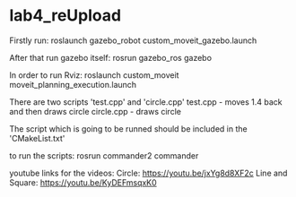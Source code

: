 # lab4_reUpload

Firstly run:
	roslaunch gazebo_robot custom_moveit_gazebo.launch 

After that run gazebo itself:
	rosrun gazebo_ros gazebo

In order to run Rviz:
	roslaunch custom_moveit moveit_planning_execution.launch 

There are two scripts 'test.cpp' and 'circle.cpp'
test.cpp - moves 1.4 back and then draws circle
circle.cpp - draws circle

The script which is going to be runned should be included in the 'CMakeList.txt'

to run the scripts:
rosrun commander2 commander

youtube links for the videos:
  Circle:
    https://youtu.be/jxYg8d8XF2c
  Line and Square:
    https://youtu.be/KyDEFmsqxK0
